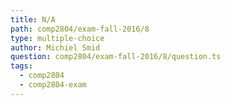 ```yaml
---
title: N/A
path: comp2804/exam-fall-2016/8
type: multiple-choice
author: Michiel Smid
question: comp2804/exam-fall-2016/8/question.ts
tags:
  - comp2804
  - comp2804-exam
---
```

